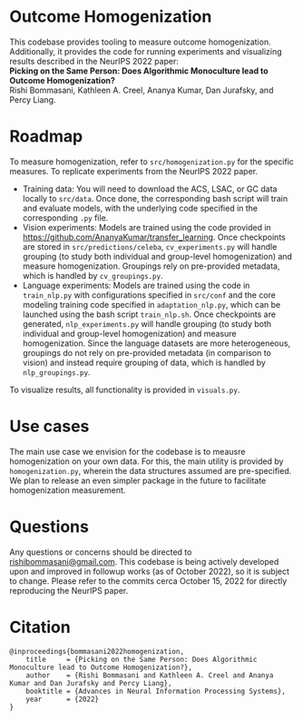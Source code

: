 # Outcome Homogenization

This codebase provides tooling to measure outcome homogenization.
Additionally, it provides the code for running experiments and visualizing results described in the NeurIPS 2022 paper:   
**Picking on the Same Person: Does Algorithmic Monoculture lead to Outcome Homogenization?**  
Rishi Bommasani, Kathleen A. Creel, Ananya Kumar, Dan Jurafsky, and Percy Liang.


# Roadmap

To measure homogenization, refer to `src/homogenization.py` for the specific measures.
To replicate experiments from the NeurIPS 2022 paper.

- Training data: You will need to download the ACS, LSAC, or GC data locally to `src/data`. Once done, the corresponding bash script will train and evaluate models, with the underlying code specified in the corresponding `.py` file.
- Vision experiments: Models are trained using the code provided in https://github.com/AnanyaKumar/transfer_learning. Once checkpoints are stored in `src/predictions/celeba`, `cv_experiments.py` will handle grouping (to study both individual and group-level homogenization) and measure homogenization. Groupings rely on pre-provided metadata, which is handled by `cv_groupings.py`.
- Language experiments: Models are trained using the code in `train_nlp.py` with configurations specified in `src/conf` and the core modeling training code specified in `adaptation_nlp.py`, which can be launched using the bash script `train_nlp.sh`. Once checkpoints are generated, `nlp_experiments.py` will handle grouping (to study both individual and group-level homogenization) and measure homogenization. Since the language datasets are more heterogeneous, groupings do not rely on pre-provided metadata (in comparison to vision) and instead require grouping of data, which is handled by `nlp_groupings.py`.

To visualize results, all functionality is provided in `visuals.py`. 


# Use cases

The main use case we envision for the codebase is to meausre homogenization on your own data. For this, the main utility is provided by `homogenization.py`, wherein the data structures assumed are pre-specified. We plan to release an even simpler package in the future to facilitate homogenization measurement.

# Questions

Any questions or concerns should be directed to rishibommasani@gmail.com. This codebase is being actively developed upon and improved in followup works (as of October 2022), so it is subject to change. Please refer to the commits cerca October 15, 2022 for directly reproducing the NeurIPS paper.


# Citation

```
@inproceedings{bommasani2022homogenization,
	title     = {Picking on the Same Person: Does Algorithmic Monoculture lead to Outcome Homogenization?},
	author    = {Rishi Bommasani and Kathleen A. Creel and Ananya Kumar and Dan Jurafsky and Percy Liang},
	booktitle = {Advances in Neural Information Processing Systems},
	year      = {2022}
}
```
